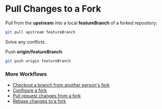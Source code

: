# Pull Changes to a Fork

Pull from the **upstream** into a local **featureBranch** of a forked repository:

```bash
git pull upstream featureBranch
```

Solve any conflicts.

Push **origin/featureBranch**:

```bash
git push origin featureBranch
```

### More Workflows

* [Checkout a branch from another person's fork](CheckoutABranchFromAnotherPersonsFork.md)
* [Configure a fork](ConfigureAFork.md)
* [Pull request changes from a fork](PullRequestChangesFromAFork.md)
* [Rebase changes to a fork](RebaseChangesToAFork.md)
